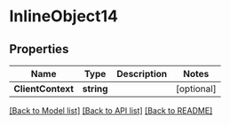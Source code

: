 # InlineObject14

## Properties

Name | Type | Description | Notes
------------ | ------------- | ------------- | -------------
**ClientContext** | **string** |  | [optional] 

[[Back to Model list]](../README.md#documentation-for-models) [[Back to API list]](../README.md#documentation-for-api-endpoints) [[Back to README]](../README.md)


